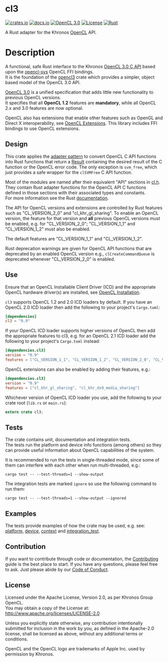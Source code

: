 # cl3

[![crates.io](https://img.shields.io/crates/v/cl3.svg)](https://crates.io/crates/cl3)
[![docs.io](https://docs.rs/cl3/badge.svg)](https://docs.rs/cl3/)
[![OpenCL 3.0](https://img.shields.io/badge/OpenCL-3.0-blue.svg)](https://www.khronos.org/registry/OpenCL/)
[![License](https://img.shields.io/badge/License-Apache%202.0-blue.svg)](https://opensource.org/licenses/Apache-2.0)
[![Rust](https://github.com/kenba/cl3/workflows/Rust/badge.svg)](https://github.com/kenba/cl3/actions)

A Rust adapter for the Khronos [OpenCL](https://www.khronos.org/registry/OpenCL/) API.

# Description

A functional, safe Rust interface to the Khronos
[OpenCL 3.0 C API](https://github.com/KhronosGroup/OpenCL-Headers)
based upon the [opencl-sys](https://crates.io/crates/opencl-sys) OpenCL FFI bindings.  
It is the foundation of the [opencl3](https://crates.io/crates/opencl3) crate
which provides a simpler, object based model of the OpenCL 3.0 API.

[OpenCL 3.0](https://www.khronos.org/registry/OpenCL/specs/3.0-unified/html/OpenCL_API.html)
is a unified specification that adds little new functionality to previous OpenCL versions.  
It specifies that all **OpenCL 1.2** features are **mandatory**, while all
OpenCL 2.x and 3.0 features are now optional.

OpenCL also has extensions that enable other features such as OpenGL and Direct X interoperability, see [OpenCL Extensions](https://www.khronos.org/registry/OpenCL/specs/3.0-unified/html/OpenCL_Ext.html). This library includes FFI bindings to use OpenCL extensions.

## Design

This crate applies the [adapter pattern](https://en.wikipedia.org/wiki/Adapter_pattern)
to convert OpenCL C API functions into Rust functions that return a
[Result](https://doc.rust-lang.org/std/result/) containing the desired result of
the C function or the OpenCL error code.
The only exception is `svm_free`, which just provides a safe wrapper for the
`clSVMFree` C API function.

Most of the modules are named after their equivalent "API" sections in
[cl.h](https://github.com/KhronosGroup/OpenCL-Headers/blob/master/CL/cl.h).
They contain Rust adapter functions for the OpenCL API C functions defined
in those sections with their associated types and constants.  
For more information see the Rust [documentation](https://docs.rs/cl3/).

The API for OpenCL versions and extensions are controlled by Rust features such as "CL_VERSION_2_0" and "cl_khr_gl_sharing". To enable an OpenCL version, the feature for that version and **all** previous OpenCL versions must be enabled, e.g. for "CL_VERSION_2_0"; "CL_VERSION_1_1" and "CL_VERSION_1_2" must also be enabled.

The default features are "CL_VERSION_1_1" and "CL_VERSION_1_2".

Rust deprecation warnings are given for OpenCL API functions that are deprecated by an enabled OpenCL version e.g., `clCreateCommandQueue` is deprecated whenever "CL_VERSION_2_0" is enabled.

## Use

Ensure that an OpenCL Installable Client Driver (ICD) and the appropriate OpenCL
hardware driver(s) are installed, see
[OpenCL Installation](https://github.com/kenba/cl3/tree/main/docs/opencl_installation.md).

`cl3` supports OpenCL 1.2 and 2.0 ICD loaders by default. If you have an
OpenCL 2.0 ICD loader then add the following to your project's `Cargo.toml`:

```toml
[dependencies]
cl3 = "0.9"
```

If your OpenCL ICD loader supports higher versions of OpenCL then add the
appropriate features to cl3, e.g. for an OpenCL 2.1 ICD loader add the
following to your project's `Cargo.toml` instead:

```toml
[dependencies.cl3]
version = "0.9"
features = ["CL_VERSION_1_1", "CL_VERSION_1_2", "CL_VERSION_2_0", "CL_VERSION_2_1"]
```

OpenCL extensions can also be enabled by adding their features, e.g.:

```toml
[dependencies.cl3]
version = "0.9"
features = ["cl_khr_gl_sharing", "cl_khr_dx9_media_sharing"]
```

Whichever version of OpenCL ICD loader you use, add the following to your
crate root (`lib.rs` or `main.rs`):

```rust
extern crate cl3;
```

## Tests

The crate contains unit, documentation and integration tests.  
The tests run the platform and device info functions (among others) so they
can provide useful information about OpenCL capabilities of the system.

It is recommended to run the tests in single-threaded mode, since some of
them can interfere with each other when run multi-threaded, e.g.:

```shell
cargo test -- --test-threads=1 --show-output
```

The integration tests are marked `ignore` so use the following command to
run them:

```shell
cargo test -- --test-threads=1 --show-output --ignored
```

## Examples

The tests provide examples of how the crate may be used, e.g. see:
[platform](https://github.com/kenba/cl3/tree/main/src/platform.rs),
[device](https://github.com/kenba/cl3/tree/main/src/device.rs),
[context](https://github.com/kenba/cl3/tree/main/src/context.rs) and
[integration_test](https://github.com/kenba/cl3/tree/main/tests/integration_test.rs).

## Contribution

If you want to contribute through code or documentation, the [Contributing](CONTRIBUTING.md) guide is the best place to start. If you have any questions, please feel free to ask.
Just please abide by our [Code of Conduct](CODE_OF_CONDUCT.md).

## License

Licensed under the Apache License, Version 2.0, as per Khronos Group OpenCL.  
You may obtain a copy of the License at: <http://www.apache.org/licenses/LICENSE-2.0>

Unless you explicitly state otherwise, any contribution intentionally submitted for inclusion in the work by you, as defined in the Apache-2.0 license, shall be licensed as above, without any additional terms or conditions.

OpenCL and the OpenCL logo are trademarks of Apple Inc. used by permission by Khronos.
